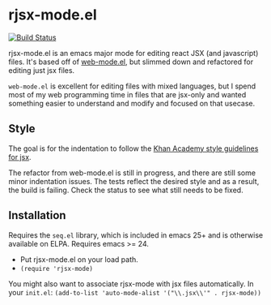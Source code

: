 # rjsx-mode.el

[![Build Status](https://secure.travis-ci.org/cjfuller/rjsx-mode.png)](https://travis-ci.org/cjfuller/rjsx-mode)

rjsx-mode.el is an emacs major mode for editing react JSX (and javascript)
files.  It's based off of [web-mode.el](http://web-mode.org), but
slimmed down and refactored for editing just jsx files.

`web-mode.el` is excellent for editing files with mixed languages, but I spend
most of my web programming time in files that are jsx-only and wanted something
easier to understand and modify and focused on that usecase.

## Style

The goal is for the indentation to follow
the [Khan Academy style guidelines for jsx](https://github.com/Khan/style-guides/blob/master/style/react.md).

The refactor from web-mode.el is still in progress, and there are still some
minor indentation issues.  The tests reflect the desired style and as a result,
the build is failing.  Check the status to see what still needs to be fixed.

## Installation

Requires the `seq.el` library, which is included in emacs 25+ and is otherwise available on ELPA.
Requires emacs >= 24.

- Put rjsx-mode.el on your load path.
- `(require 'rjsx-mode)`

You might also want to associate rjsx-mode with jsx files automatically.  In your `init.el`:
`(add-to-list 'auto-mode-alist '("\\.jsx\\'" . rjsx-mode))`
